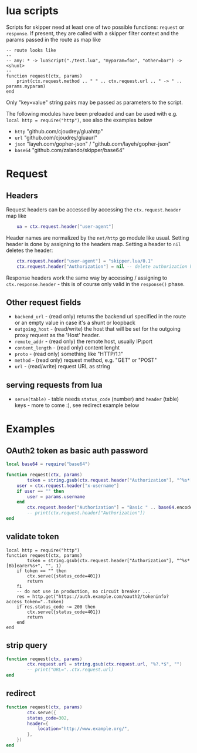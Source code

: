 # lua scripts

Scripts for skipper need at least one of two possible functions: `request` or `response`. If
present, they are called with a skipper filter context and the params passed in the route as map like
```
-- route looks like
--
-- any: * -> luaScript("./test.lua", "myparam=foo", "other=bar") -> <shunt>
--
function request(ctx, params)
	print(ctx.request.method .. " " .. ctx.request.url .. " -> " .. params.myparam)
end
```
Only "key=value" string pairs may be passed as parameters to the script.

The following modules have been preloaded and can be used with e.g.
`local http = require("http")`, see also the examples below

* `http`        "github.com/cjoudrey/gluahttp"
* `url`        "github.com/cjoudrey/gluaurl"
* `json`       "layeh.com/gopher-json" / "github.com/layeh/gopher-json"
* `base64`     "github.com/zalando/skipper/base64"

# Request

## Headers

Request headers can be accessed by accessing the `ctx.request.header` map like
```lua
	ua = ctx.request.header["user-agent"]
```
Header names are normalized by the `net/http` go module like usual. Setting header is done
by assigning to the headers map. Setting a header to `nil` deletes the header:

```lua
	ctx.request.header["user-agent"] = "skipper.lua/0.1"
	ctx.request.header["Authorization"] = nil -- delete authorization header
```

Response headers work the same way by accessing / assigning to `ctx.response.header` - this is of
course only valid in the `response()` phase.

## Other request fields

* `backend_url` - (read only) returns the backend url specified in the route or an empty value in case it's a shunt or loopback
* `outgoing_host` - (read/write) the host that will be set for the outgoing proxy request as the 'Host' header. 
* `remote_addr` - (read only) the remote host, usually IP:port
* `content_length` - (read only) content lenght
* `proto` - (read only) something like "HTTP/1.1"
* `method` - (read only) request method, e.g. "GET" or "POST"
* `url` - (read/write) request URL as string

## serving requests from lua
* `serve(table)` - table needs `status_code` (number) and `header` (table) keys - more to come :), see redirect example below


# Examples

## OAuth2 token as basic auth password

```lua
local base64 = require("base64")

function request(ctx, params)
        token = string.gsub(ctx.request.header["Authorization"], "^%s*[Bb]earer%s+", "", 1)
	user = ctx.request.header["x-username"]
	if user == "" then
		user = params.username
	end
        ctx.request.header["Authorization"] = "Basic " .. base64.encode(user .. ":"  .. token)
        -- print(ctx.request.header["Authorization"])
end
```

## validate token
```
local http = require("http")
function request(ctx, params)
        token = string.gsub(ctx.request.header["Authorization"], "^%s*[Bb]earer%s+", "", 1)
	if token == "" then
		ctx.serve({status_code=401})
		return
	fi
	-- do not use in production, no circuit breaker ...
	res = http.get("https://auth.example.com/oauth2/tokeninfo?access_token="..token)
	if res.status_code ~= 200 then
		ctx.serve({status_code=401})
		return
	end
end
```

## strip query
```lua
function request(ctx, params)
        ctx.request.url = string.gsub(ctx.request.url, "%?.*$", "")
        -- print("URL="..ctx.request.url)
end
```

## redirect
```lua
function request(ctx, params)
        ctx.serve({
		status_code=302,
		header={
			location="http://www.example.org/",
		},
	})
end
```
